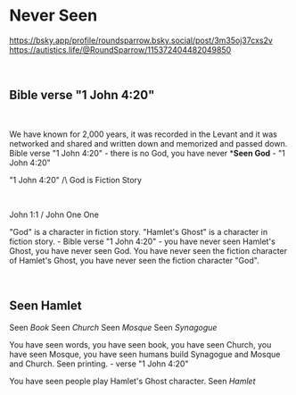 # Never Seen

https://bsky.app/profile/roundsparrow.bsky.social/post/3m35oj37cxs2v      
https://autistics.life/@RoundSparrow/115372404482049850   

&nbsp;

## Bible verse "1 John 4:20" 

&nbsp;

We have known for 2,000 years, it was recorded in the Levant and it was networked and shared and written down and memorized and passed down. Bible verse  "1 John 4:20" - there is no God, you have never ***Seen God** - "1 John 4:20"

"1 John 4:20" /\ God is Fiction Story

&nbsp;

John 1:1 / John One One

"God" is a character in fiction story. "Hamlet's Ghost" is a character in fiction story. - Bible verse "1 John 4:20" - you have never seen Hamlet's Ghost, you have never seen God.  You have never seen the fiction character of Hamlet's Ghost, you have never seen the fiction character "God".

&nbsp;

## Seen Hamlet

Seen *Book* Seen *Church* Seen *Mosque* Seen *Synagogue* 

You have seen words, you have seen book, you have seen Church, you have seen Mosque, you have seen humans build Synagogue and Mosque and Church. Seen printing. - verse "1 John 4:20"

You have seen people play Hamlet's Ghost character. Seen *Hamlet*

